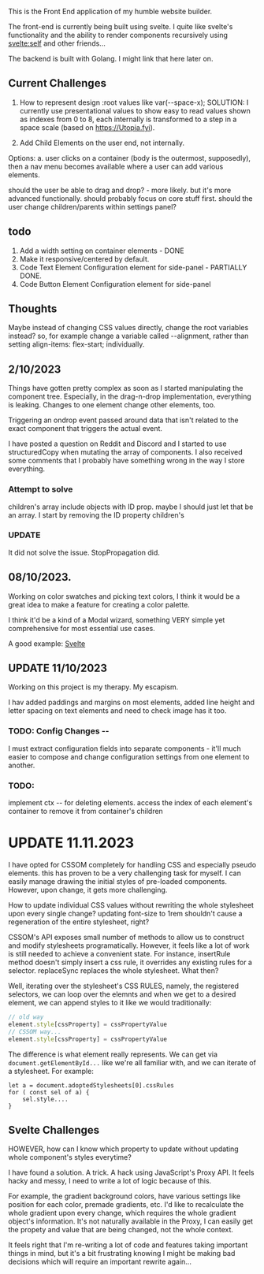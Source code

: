 
This is the Front End application of my humble website builder.

The front-end is currently being built using svelte. I quite like
svelte's functionality and the ability to render components recursively
using <svelte:self> and other friends...

The backend is built with Golang. I might link that here later on.

## Current Challenges

1. How to represent design :root values like var(--space-x);
SOLUTION: I currently use presentational values to show easy to read
values shown as indexes from 0 to 8, each internally is transformed to
a step in a space scale (based on https://Utopia.fyi). 

2. Add Child Elements on the user end, not internally.

Options:
a. user clicks on a container (body is the outermost, supposedly), then
a nav menu becomes available where a user can add various elements.

should the user be able to drag and drop? - more likely. but it's more
advanced functionally. should probably focus on core stuff first.
should the user change children/parents within settings panel?

## todo

1. Add a width setting on container elements - DONE
2. Make it responsive/centered by default.
3. Code Text Element Configuration element for side-panel - PARTIALLY
   DONE.
3. Code Button Element Configuration element for side-panel



## Thoughts
Maybe instead of changing CSS values directly, change the root variables
instead? so, for example change a variable called --alignment, rather
than setting align-items: flex-start; individually.


## 2/10/2023

Things have gotten pretty complex as soon as I started manipulating the component tree. Especially, in the drag-n-drop implementation, everything is leaking. Changes to one element change other elements, too. 

Triggering an ondrop event passed around data that isn't related to the exact component that triggers the actual event.

I have posted a question on Reddit and Discord and I started to use structuredCopy when mutating the array of components.
I also received some comments that I probably have something wrong in the way I store everything.

### Attempt to solve
children's array include objects with ID prop. maybe I should just let that be an array.
I start by removing the ID property children's 

### UPDATE
It did not solve the issue.
StopPropagation did.


## 08/10/2023.
Working on color swatches and picking text colors, I think it would be
a great idea to make a feature for creating a color palette.

I think it'd be a kind of a Modal wizard, something VERY simple yet
comprehensive for most essential use cases.

A good example: [Svelte](https://svelte.dev/repl/c049d685a16e442fa11281909cb5dac4?version=3.38.2)

## UPDATE 11/10/2023
Working on this project is my therapy. My escapism.

I hav added paddings and margins on most elements, 
added line height and letter spacing on text elements and need to check
image has it too.

### TODO: Config Changes -- 
I must extract configuration fields into separate components - it'll
much easier to compose and change configuration settings from one
element to another.


### TODO:
implement ctx -- for deleting elements. access the index of each
element's container to remove it from container's children


# UPDATE 11.11.2023

I have opted for CSSOM completely for handling CSS and especially pseudo
elements. this has proven to be a very challenging task for myself.
I can easily manage drawing the initial styles of pre-loaded components.
However, upon change, it gets more challenging.

How to update individual CSS values without rewriting the whole
stylesheet upon every single change? updating font-size to 1rem
shouldn't cause a regeneration of the entire stylesheet, right?

CSSOM's API exposes small number of methods to allow us to construct and
modify stylesheets programatically. However, it feels like a lot of work
is still needed to achieve a convenient state. For instance, insertRule
method doesn't simply insert a css rule, it overrides any existing rules
for a selector. replaceSync replaces the whole stylesheet. What then?

Well, iterating over the stylesheet's CSS RULES, namely, the registered
selectors, we can loop over the elemnts and when we get to a desired
element, we can append styles to it like we would traditionally:

```javascript
// old way
element.style[cssProperty] = cssPropertyValue
// CSSOM way...
element.style[cssProperty] = cssPropertyValue
```

The difference is what element really represents. We can get via
`document.getElementById...` like we're all familiar with, and we can
iterate of a stylesheet. For example:

```
let a = document.adoptedStylesheets[0].cssRules
for ( const sel of a) {
    sel.style....
}
```

## Svelte Challenges
HOWEVER, how can I know which property to update without updating whole
component's styles everytime?

I have found a solution. A trick. A hack using JavaScript's Proxy API.
It feels hacky and messy, I need to write a lot of logic because of
this.

For example, the gradient background colors, have various settings like
position for each color, premade gradients, etc.
I'd like to recalculate the whole gradient upon every change, which
requires the whole gradient object's information. It's not naturally
available in the Proxy, I can easily get the propety and value that are
being changed, not the whole context.

It feels right that I'm re-writing a lot of code and features taking
important things in mind, but it's a bit frustrating knowing I might be
making bad decisions which will require an important rewrite again...